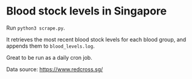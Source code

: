 # Blood stock levels in Singapore

Run `python3 scrape.py`.

It retrieves the most recent blood stock levels for each blood group,
and appends them to `blood_levels.log`.

Great to be run as a daily cron job.

Data source: https://www.redcross.sg/
